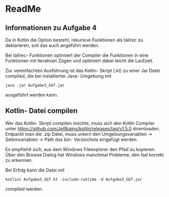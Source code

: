 # ReadMe

## Informationen zu Aufgabe 4

Da in Kotlin die Option besteht, rekursive Funktionen als tailrec zu deklarieren, soll das auch angeführt werden.

Bei tailrec- Funktionen optimiert der Compiler die Funktionen in eine Funktionen mit iterativen Zügen und optimiert dabei leicht die Laufzeit.

Zur vereinfachten Ausführung ist das Kotlin- Skript (.kt) zu einer Jar Datei compiled, die bei installierter Java- Umgebung mit 

```shell
java -jar Aufgabe3_GGT.jar
```

ausgeführt werden kann.

## Kotlin- Datei compilen

Wer das Kotlin- Skript compilen möchte, muss sich den Kotlin Compiler unter https://github.com/JetBrains/kotlin/releases/tag/v1.5.0 downloaden. Entpackt man die .zip Datei, muss untern den Umgebungsvariablen -> Sstemvariablen -> Path das bin- Verzeichnis eingefügt werden.

Es empfiehlt sich, aus dem Windows Fileexplorer den Pfad zu kopieren. Über den Browse Dialog hat Windows manchmal Probleme, den fad korrekt zu erkennen.

Bei Erfolg kann die Datei mit 

````shell
kotlinc Aufgabe3_GGT.kt -include-runtime -d Aufgabe3_GGT.jar
````

compiled werden.